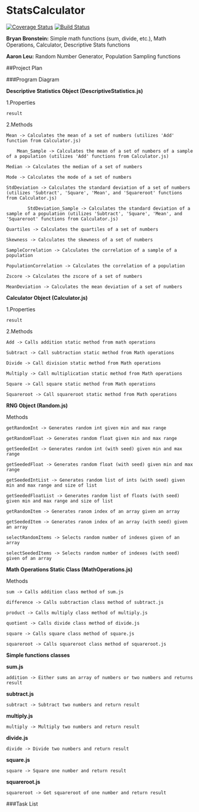 # StatsCalculator
[![Coverage Status](https://coveralls.io/repos/github/aal55/StatsCalculator/badge.svg?branch=Simple_Math_Functions)](https://coveralls.io/github/aal55/StatsCalculator?branch=Simple_Math_Functions) [![Build Status](https://travis-ci.com/aal55/StatsCalculator.svg?branch=master)](https://travis-ci.com/aal55/StatsCalculator)

**Bryan Bronstein:** Simple math functions (sum, divide, etc.), Math Operations, Calculator, Descriptive Stats functions

**Aaron Leu:** Random Number Generator, Population Sampling functions



##Project Plan

###Program Diagram

**Descriptive Statistics Object (DescriptiveStatistics.js)**

1.Properties

    result 
    
    
2.Methods

    Mean -> Calculates the mean of a set of numbers (utilizes 'Add' function from Calculator.js)
    
        Mean_Sample -> Calculates the mean of a set of numbers of a sample of a population (utilizes 'Add' functions from Calculator.js)
            
    Median -> Calculates the median of a set of numbers
    
    Mode -> Calculates the mode of a set of numbers
    
    StdDeviation -> Calculates the standard deviation of a set of numbers (utilizes 'Subtract', 'Square', 'Mean', and 'Squareroot' functions from Calculator.js)

            StdDeviation_Sample -> Calculates the standard deviation of a sample of a population (utilizes 'Subtract', 'Square', 'Mean', and 'Squareroot' functions from Calculator.js)

    Quartiles -> Calculates the quartiles of a set of numbers
    
    Skewness -> Calculates the skewness of a set of numbers
    
    SampleCorrelation -> Calculates the correlation of a sample of a population
    
    PopulationCorrelation -> Calculates the correlation of a population
    
    Zscore -> Calculates the zscore of a set of numbers
    
    MeanDeviation -> Calculates the mean deviation of a set of numbers

**Calculator Object (Calculator.js)**

1.Properties

    result 
    
    
2.Methods

    Add -> Calls addition static method from math operations
            
    Subtract -> Call subtraction static method from Math operations
    
    Divide -> Call division static method from Math operations
    
    Multiply -> Call multiplication static method from Math operations

    Square -> Call square static method from Math operations
    
    Squareroot -> Call squareroot static method from Math operations
    
**RNG Object (Random.js)**

Methods

    getRandomInt -> Generates random int given min and max range
            
    getRandomFloat -> Generates random float given min and max range
    
    getSeededInt -> Generates random int (with seed) given min and max range
    
    getSeededFloat -> Generates random float (with seed) given min and max range
    
    getSeededIntList -> Generates random list of ints (with seed) given min and max range and size of list
    
    getSeededFloatList -> Generates random list of floats (with seed) given min and max range and size of list

    getRandomItem -> Generates ranom index of an array given an array
    
    getSeededItem -> Generates ranom index of an array (with seed) given an array
    
    selectRandomItems -> Selects random number of indexes given of an array 
    
    selectSeededItems -> Selects random number of indexes (with seed) given of an array 

**Math Operations Static Class (MathOperations.js)**

Methods

```
sum -> Calls addition class method of sum.js

difference -> Calls subtraction class method of subtract.js

product -> Calls multiply class method of multiply.js

quotient -> Calls divide class method of divide.js

square -> Calls square class method of square.js

squareroot -> Calls squareroot class method of squareroot.js
```


**Simple functions classes**


**sum.js**
```
addition -> Either sums an array of numbers or two numbers and returns result
```

**subtract.js**
```
subtract -> Subtract two numbers and return result
```

**multiply.js**
```
multiply -> Multiply two numbers and return result
```
**divide.js**
```
divide -> Divide two numbers and return result
```
**square.js**
```
square -> Square one number and return result
```
**squareroot.js**
```
squareroot -> Get squareroot of one number and return result
```


###Task List
















